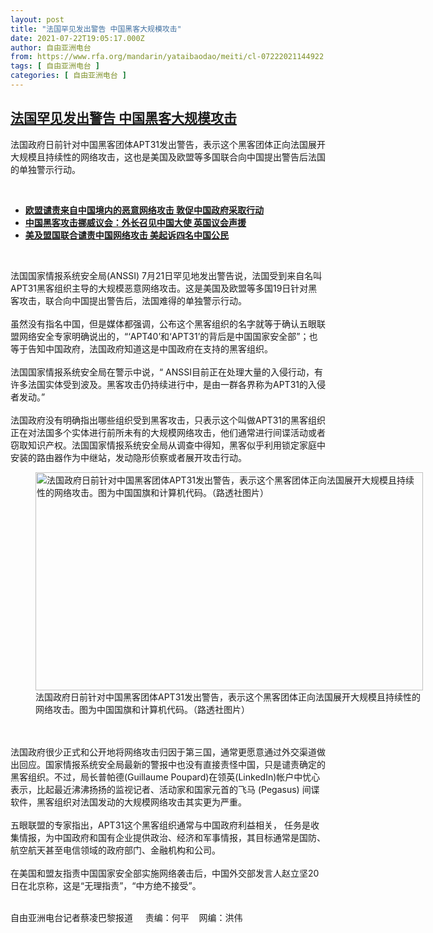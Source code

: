 ```yaml
---
layout: post
title: "法国罕见发出警告 中国黑客大规模攻击"
date: 2021-07-22T19:05:17.000Z
author: 自由亚洲电台
from: https://www.rfa.org/mandarin/yataibaodao/meiti/cl-07222021144922.html
tags: [ 自由亚洲电台 ]
categories: [ 自由亚洲电台 ]
---
```

<!--1626980717000-->
[法国罕见发出警告 中国黑客大规模攻击](https://www.rfa.org/mandarin/yataibaodao/meiti/cl-07222021144922.html)
------

<div>
<p></p><p>法国政府日前针对中国黑客团体APT31发出警告，表示这个黑客团体正向法国展开大规模且持续性的网络攻击，这也是美国及欧盟等多国联合向中国提出警告后法国的单独警示行动。</p><p><br/></p><ul><li><a href="https://www.rfa.org/mandarin/yataibaodao/junshiwaijiao/cl-07192021094102.html"><strong>欧盟谴责来自中国境内的恶意网络攻击 敦促中国政府采取行动</strong></a></li><li><strong><a href="https://www.rfa.org/mandarin/yataibaodao/junshiwaijiao/cl-07202021090301.html">中国黑客攻击挪威议会：外长召见中国大使 英国议会声援</a></strong></li><li><strong><a href="https://www.rfa.org/mandarin/yataibaodao/meiti/bx-07192021100113.html">美及盟国联合谴责中国网络攻击 美起诉四名中国公民</a></strong></li></ul><p><br/></p><p>法国国家情报系统安全局<span>(ANSSI) 7</span>月21日罕见地发出警告说，法国受到来自名叫APT31黑客组织主导的大规模恶意网络攻击。这是美国及欧盟等多国19日针对黑客攻击，联合向中国提出警告后，法国难得的单独警示行动。<span><br/><br/><span><span>虽然没有指名中国，但是媒体都强调，公布这个黑客组织的名字就等于确认五眼联盟网络安全专家明确说出的，</span></span>“‘APT40’和‘APT31’的背后是中国国家安全部”；也等于告知中国政府，法国政府知道这是中国政府在支持的黑客组织。</span><span><br/><br/><span><span>法国国家情报系统安全局在警示中说，</span></span>“ ANSSI目前正在处理大量的入侵行动，有许多法国实体受到波及。黑客攻击仍持续进行中，是由一群各界称为APT31的入侵者发动。”<br/><br/><span><span>法国政府没有明确指出哪些组织受到黑客攻击，只表示这个叫做</span></span>APT31的黑客组织正在对法国多个实体进行前所未有的大规模网络攻击，他们通常进行间谍活动或者窃取知识产权。法国国家情报系统安全局从调查中得知，黑客似乎利用锁定家庭中安装的路由器作为中继站，发动隐形侦察或者展开攻击行动。</span><span></span></p><p><span><figure class="image-richtext image-inline captioned" style="width:620px;"><img alt="法国政府日前针对中国黑客团体APT31发出警告，表示这个黑客团体正向法国展开大规模且持续性的网络攻击。图为中国国旗和计算机代码。（路透社图片）" height="349" src="https://www.rfa.org/mandarin/yataibaodao/meiti/cl-07222021144922.html/cl0722a.jpg/@@images/09592e2b-edd1-4297-b9e1-a3c9d05c99b1.jpeg" title="cl0722a.jpg" width="620"/><figcaption class="image-caption">法国政府日前针对中国黑客团体APT31发出警告，表示这个黑客团体正向法国展开大规模且持续性的网络攻击。图为中国国旗和计算机代码。（路透社图片）</figcaption><small></small></figure><br/><br/><span><span>法国政府很少正式和公开地将网络攻击归因于第三国，通常更愿意通过外交渠道做出回应。国家情报系统安全局最新的警报中也没有直接责怪中国，只是谴责确定的黑客组织。</span>不过，局长普帕德</span></span><span>(Guillaume Poupard)</span><span>在领英</span><span>(LinkedIn)</span><span>帐户中忧心表示，比起最近沸沸扬扬的监视记者、活动家和国家元首的飞马</span><span> (Pegasus) </span><span>间谍软件，黑客组织对法国发动的大规模网络攻击其实更为严重。</span><span><br/><br/><span><span>五眼联盟的专家指出，</span></span>APT31这个黑客组织通常与中国政府利益相关， 任务是收集情报，为中国政府和国有企业提供政治、经济和军事情报，其目标通常是国防、航空航天甚至电信领域的政府部门、金融机构和公司。</span><span><br/><br/><span><span>在美国和盟友指责中国国家安全部实施网络袭击后，中国外交部发言人赵立坚</span></span>20日在北京称，这是“无理指责”，“中方绝不接受”。<p><br/>自由亚洲电台记者蔡凌巴黎报道     责编：何平    网编：洪伟</p></span></p>
</div>
